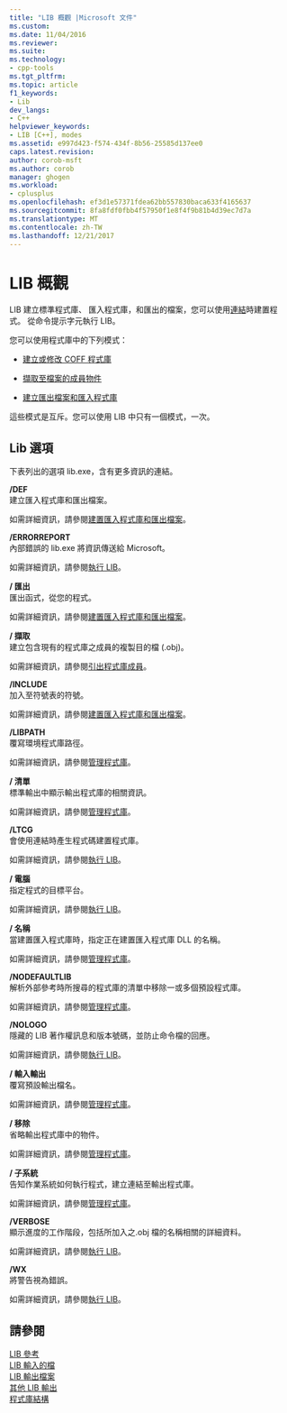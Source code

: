 ```yaml
---
title: "LIB 概觀 |Microsoft 文件"
ms.custom: 
ms.date: 11/04/2016
ms.reviewer: 
ms.suite: 
ms.technology:
- cpp-tools
ms.tgt_pltfrm: 
ms.topic: article
f1_keywords:
- Lib
dev_langs:
- C++
helpviewer_keywords:
- LIB [C++], modes
ms.assetid: e997d423-f574-434f-8b56-25585d137ee0
caps.latest.revision: 
author: corob-msft
ms.author: corob
manager: ghogen
ms.workload:
- cplusplus
ms.openlocfilehash: ef3d1e57371fdea62bb557830baca633f4165637
ms.sourcegitcommit: 8fa8fdf0fbb4f57950f1e8f4f9b81b4d39ec7d7a
ms.translationtype: MT
ms.contentlocale: zh-TW
ms.lasthandoff: 12/21/2017
---
```

# <a name="overview-of-lib"></a>LIB 概觀
LIB 建立標準程式庫、 匯入程式庫，和匯出的檔案，您可以使用[連結](../../build/reference/linker-options.md)時建置程式。 從命令提示字元執行 LIB。  
  
 您可以使用程式庫中的下列模式：  
  
-   [建立或修改 COFF 程式庫](../../build/reference/managing-a-library.md)  
  
-   [擷取至檔案的成員物件](../../build/reference/extracting-a-library-member.md)  
  
-   [建立匯出檔案和匯入程式庫](../../build/reference/working-with-import-libraries-and-export-files.md)  
  
 這些模式是互斥。您可以使用 LIB 中只有一個模式，一次。  
  
## <a name="lib-options"></a>Lib 選項  
 下表列出的選項 lib.exe，含有更多資訊的連結。  
  
 **/DEF**  
 建立匯入程式庫和匯出檔案。  
  
 如需詳細資訊，請參閱[建置匯入程式庫和匯出檔案](../../build/reference/building-an-import-library-and-export-file.md)。  
  
 **/ERRORREPORT**  
 內部錯誤的 lib.exe 將資訊傳送給 Microsoft。  
  
 如需詳細資訊，請參閱[執行 LIB](../../build/reference/running-lib.md)。  
  
 **/ 匯出**  
 匯出函式，從您的程式。  
  
 如需詳細資訊，請參閱[建置匯入程式庫和匯出檔案](../../build/reference/building-an-import-library-and-export-file.md)。  
  
 **/ 擷取**  
 建立包含現有的程式庫之成員的複製目的檔 (.obj)。  
  
 如需詳細資訊，請參閱[引出程式庫成員](../../build/reference/extracting-a-library-member.md)。  
  
 **/INCLUDE**  
 加入至符號表的符號。  
  
 如需詳細資訊，請參閱[建置匯入程式庫和匯出檔案](../../build/reference/building-an-import-library-and-export-file.md)。  
  
 **/LIBPATH**  
 覆寫環境程式庫路徑。  
  
 如需詳細資訊，請參閱[管理程式庫](../../build/reference/managing-a-library.md)。  
  
 **/ 清單**  
 標準輸出中顯示輸出程式庫的相關資訊。  
  
 如需詳細資訊，請參閱[管理程式庫](../../build/reference/managing-a-library.md)。  
  
 **/LTCG**  
 會使用連結時產生程式碼建置程式庫。  
  
 如需詳細資訊，請參閱[執行 LIB](../../build/reference/running-lib.md)。  
  
 **/ 電腦**  
 指定程式的目標平台。  
  
 如需詳細資訊，請參閱[執行 LIB](../../build/reference/running-lib.md)。  
  
 **/ 名稱**  
 當建置匯入程式庫時，指定正在建置匯入程式庫 DLL 的名稱。  
  
 如需詳細資訊，請參閱[管理程式庫](../../build/reference/managing-a-library.md)。  
  
 **/NODEFAULTLIB**  
 解析外部參考時所搜尋的程式庫的清單中移除一或多個預設程式庫。  
  
 如需詳細資訊，請參閱[管理程式庫](../../build/reference/managing-a-library.md)。  
  
 **/NOLOGO**  
 隱藏的 LIB 著作權訊息和版本號碼，並防止命令檔的回應。  
  
 如需詳細資訊，請參閱[執行 LIB](../../build/reference/running-lib.md)。  
  
 **/ 輸入輸出**  
 覆寫預設輸出檔名。  
  
 如需詳細資訊，請參閱[管理程式庫](../../build/reference/managing-a-library.md)。  
  
 **/ 移除**  
 省略輸出程式庫中的物件。  
  
 如需詳細資訊，請參閱[管理程式庫](../../build/reference/managing-a-library.md)。  
  
 **/ 子系統**  
 告知作業系統如何執行程式，建立連結至輸出程式庫。  
  
 如需詳細資訊，請參閱[管理程式庫](../../build/reference/managing-a-library.md)。  
  
 **/VERBOSE**  
 顯示進度的工作階段，包括所加入之.obj 檔的名稱相關的詳細資料。  
  
 如需詳細資訊，請參閱[執行 LIB](../../build/reference/running-lib.md)。  
  
 **/WX**  
 將警告視為錯誤。  
  
 如需詳細資訊，請參閱[執行 LIB](../../build/reference/running-lib.md)。  
  
## <a name="see-also"></a>請參閱  
 [LIB 參考](../../build/reference/lib-reference.md)   
 [LIB 輸入的檔](../../build/reference/lib-input-files.md)   
 [LIB 輸出檔案](../../build/reference/lib-output-files.md)   
 [其他 LIB 輸出](../../build/reference/other-lib-output.md)   
 [程式庫結構](../../build/reference/structure-of-a-library.md)
